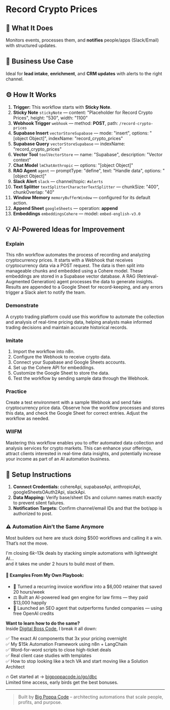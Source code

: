 # Record Crypto Prices
  ## 🚀 What It Does
  Monitors events, processes them, and **notifies** people/apps (Slack/Email) with structured updates.
  
  ## 💼 Business Use Case
  Ideal for **lead intake**, **enrichment**, and **CRM updates** with alerts to the right channel.
  
  ## ⚙️ How It Works
  1. **Trigger:** This workflow starts with **Sticky Note**.
  2. **Sticky Note** `stickyNote` — content: "Placeholder for Record Crypto Prices", height: "530", width: "1100"
3. **Webhook Trigger** `webhook` — method: **POST**, path: `/record-crypto-prices`
4. **Supabase Insert** `vectorStoreSupabase` — mode: "insert", options: "[object Object]", indexName: "record_crypto_prices"
5. **Supabase Query** `vectorStoreSupabase` — indexName: "record_crypto_prices"
6. **Vector Tool** `toolVectorStore` — name: "Supabase", description: "Vector context"
7. **Chat Model** `lmChatAnthropic` — options: "[object Object]"
8. **RAG Agent** `agent` — promptType: "define", text: "Handle data", options: "[object Object]"
9. **Slack Alert** `slack` — channel/topic: `#alerts`
10. **Text Splitter** `textSplitterCharacterTextSplitter` — chunkSize: "400", chunkOverlap: "40"
11. **Window Memory** `memoryBufferWindow` — configured for its default action.
12. **Append Sheet** `googleSheets` — operation: **append**
13. **Embeddings** `embeddingsCohere` — model: `embed-english-v3.0`
  
  ## 💡 AI-Powered Ideas for Improvement
  ### Explain
This n8n workflow automates the process of recording and analyzing cryptocurrency prices. It starts with a Webhook that receives cryptocurrency data via a POST request. The data is then split into manageable chunks and embedded using a Cohere model. These embeddings are stored in a Supabase vector database. A RAG (Retrieval-Augmented Generation) agent processes the data to generate insights. Results are appended to a Google Sheet for record-keeping, and any errors trigger a Slack alert to notify the team.

### Demonstrate
A crypto trading platform could use this workflow to automate the collection and analysis of real-time pricing data, helping analysts make informed trading decisions and maintain accurate historical records.

### Imitate
1. Import the workflow into n8n.
2. Configure the Webhook to receive crypto data.
3. Connect your Supabase and Google Sheets accounts.
4. Set up the Cohere API for embeddings.
5. Customize the Google Sheet to store the data.
6. Test the workflow by sending sample data through the Webhook.

### Practice
Create a test environment with a sample Webhook and send fake cryptocurrency price data. Observe how the workflow processes and stores this data, and check the Google Sheet for correct entries. Adjust the workflow as needed.

### WIIFM
Mastering this workflow enables you to offer automated data collection and analysis services for crypto markets. This can enhance your offerings, attract clients interested in real-time data insights, and potentially increase your income as part of an AI automation business.
  
  ## 🔧 Setup Instructions
  1. **Connect Credentials:** cohereApi, supabaseApi, anthropicApi, googleSheetsOAuth2Api, slackApi.
2. **Data Mapping:** Verify base/sheet IDs and column names match exactly to prevent silent failures.
3. **Notification Targets:** Confirm channel/email IDs and that the bot/app is authorized to post.
  
### ⚠️ Automation Ain’t the Same Anymore

Most builders out here are stuck doing $500 workflows and calling it a win.  
That’s not the move.  

I'm closing $6k–$13k deals by stacking simple automations with lightweight AI...  
and it takes me under 2 hours to build most of them.

#### 🧠 Examples From My Own Playbook:
- 🔁 Turned a recurring invoice workflow into a $6,000 retainer that saved 20 hours/week  
- ⚖️ Built an AI-powered lead gen engine for law firms — they paid $13,000 happily  
- 🚀 Launched an SEO agent that outperforms funded companies — using free OpenAI credits  

**Want to learn how to do the same?**  
Inside [Digital Boss Code](https://bigpoppacode.io/go/dbc), I break it all down:

✅ The exact AI components that 3x your pricing overnight  
✅ My $15k Automation Framework using n8n + LangChain  
✅ Word-for-word scripts to close high-ticket deals  
✅ Real client case studies with templates  
✅ How to stop looking like a tech VA and start moving like a Solution Architect  

🔥 Get started at → [bigpoppacode.io/go/dbc](https://bigpoppacode.io/go/dbc)  
Limited time access, early birds get the best bonuses.

---
> Built by [Big Poppa Code](https://bigpoppacode.io) – architecting automations that scale people, profits, and purpose.
  